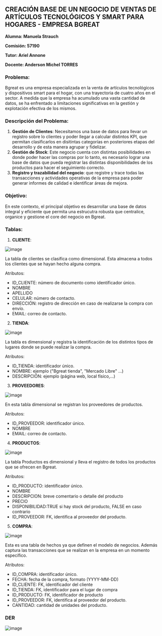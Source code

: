 ## CREACIÓN BASE DE UN NEGOCIO DE VENTAS DE ARTÍCULOS TECNOLÓGICOS Y SMART PARA HOGARES - EMPRESA BGREAT

**Alumna: Manuela Strauch**

**Comisión: 57190**

**Tutor: Ariel Annone**

**Docente: Anderson Michel TORRES**


### Problema:

Bgreat es una empresa especializada en la venta de artículos tecnológicos y dispositivos smart para el hogar, con una trayectoria de cuatro años en el sector. A medida que la empresa ha acumulado una vasta cantidad de datos, se ha enfrentado a limitaciones significativas en la gestión y explotación efectiva de los mismos. 

### Descripción del Problema:

1. **Gestión de Clientes**: Necesitamos una base de datos para llevar un registro sobre lo clientes y poder llegar a calcular distintos KPI, que permitan clasificarlos en disitintas categorías en posteriores etapas del desarrollo y de esta manera agrupar y fidelizar.
2. **Gestión de Stock**: Este negocio cuenta con distintas posibilidades en donde poder hacer las compras por lo tanto, es necesario lograr una base de datos que pueda registrar las distintas disponibilidades de los productos para hacer el seguimiento correcto.
3. **Registro y trazabilidad del negocio**:  que registre y trace todas las transacciones y actividades operativas de la empresa para poder generar informes de calidad e identificar áreas de mejora.

### Objetivo:

En este contexto, el principal objetivo es desarrollar una base de datos integral y eficiente que permita una estrucutra robusta que centralice, organice y gestione el core del negocio en Bgreat.

### Tablas:
1. **CLIENTE**:

![image](https://github.com/manuelamstrauch/Entrega_coderhouse/assets/174389228/c0dae6a4-2be2-4446-8dc6-fed80d7b2da0)

La tabla de clientes se clasifica como dimensional. Esta  almacena a todos los clientes que se hayan hecho alguna compra.

Atributos:
- ID_CLIENTE: número de documento como identificador único. 
- NOMBRE
- APELLIDO
- CELULAR: número de contacto.
- DIRECCIÓN: registro de dirección en caso de realizarse la compra con envío. 
- EMAIL: correo de contacto.

2. **TIENDA**:
   
![image](https://github.com/manuelamstrauch/Entrega_coderhouse/assets/174389228/aae78c13-9941-4467-92c7-9172215a745b)

La tabla es dimensional y registra la identificación de los distintos tipos de lugares donde se puede realizar la compra. 

Atributos:
- ID_TIENDA: identificador único. 
- NOMBRE: ejemplo ("Bgreat tienda", "Mercado Libre" ...)
- DESCRIPCIÓN: ejemplo (página web, local físico,...)

3. **PROVEEDORES**:
   
![image](https://github.com/manuelamstrauch/Entrega_coderhouse/assets/174389228/ddca20d0-0e4f-45ca-ab5e-6fb262a5c78a)

En esta tabla dimensional se registran los proveedores de productos.

Atributos:
- ID_PROVEEDOR: identificador único. 
- NOMBRE
- EMAIL: correo de contacto. 

4. **PRODUCTOS**:
   
![image](https://github.com/manuelamstrauch/Entrega_coderhouse/assets/174389228/eb593b3b-f71a-4f96-9ab6-b1619d3b5878)

La tabla Productos es dimensional y lleva el registro de todos los productos que se ofrecen en Bgreat. 

Atributos:
- ID_PRODUCTO: identificador único. 
- NOMBRE
- DESCRIPCION: breve comentario o detalle del producto
- PRECIO
- DISPONIBILIDAD:TRUE si hay stock del producto, FALSE en caso contrario
- ID_PROVEEDOR: FK, identifica al proveedor del producto. 

5. **COMPRA**:
   
![image](https://github.com/manuelamstrauch/Entrega_coderhouse/assets/174389228/73a2e863-1455-4a39-8fc0-28766ee32671)

Esta es una tabla de hechos ya que definen el modelo de negocios. Además captura las transacciones que se realizan en la empresa en un momento específico. 
 
Atributos:
- ID_COMPRA: identificador único. 
- FECHA: fecha de la compra, formato (YYYY-MM-DD)
- ID_CLIENTE: FK,  identificador del cliente
- ID_TIENDA: FK, identificador para el lugar de compra
- ID_PRODUCTO: FK, identificador de producto
- ID_PROVEEDOR: FK, identifica al proveedor del producto. 
- CANTIDAD: cantidad de unidades del producto.


### DER

![image](https://github.com/manuelamstrauch/Entrega_coderhouse/assets/174389228/090215d4-6190-49a5-81ea-244889c294e9)













